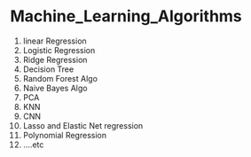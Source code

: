 # Machine_Learning_Algorithms
1. linear Regression
2. Logistic Regression
3. Ridge Regression
4. Decision Tree
5. Random Forest Algo
6. Naive Bayes Algo
7. PCA
8. KNN
9. CNN
10. Lasso and Elastic Net regression
11. Polynomial Regression
12. ....etc 
